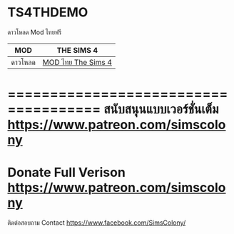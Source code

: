 # TS4THDEMO
ดาวโหลด Mod ไทยฟรี

| MOD   | THE SIMS 4 |
| ------------- | ------------- |
| ดาวโหลด | [MOD ไทย The Sims 4 ](https://github.com/simcolony/TS4THDEMO/releases/download/TH434/SIMSCOLONY_V434.package) |

=====================================
สนับสนุนแบบเวอร์ชั่นเต็ม https://www.patreon.com/simscolony
=====================================
Donate Full Verison https://www.patreon.com/simscolony
=====================================
ติดต่อสอบถาม Contact
https://www.facebook.com/SimsColony/
